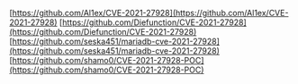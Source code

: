 [https://github.com/Al1ex/CVE-2021-27928](https://github.com/Al1ex/CVE-2021-27928)
[https://github.com/Diefunction/CVE-2021-27928](https://github.com/Diefunction/CVE-2021-27928)
[https://github.com/seska451/mariadb-cve-2021-27928](https://github.com/seska451/mariadb-cve-2021-27928)
[https://github.com/shamo0/CVE-2021-27928-POC](https://github.com/shamo0/CVE-2021-27928-POC)
